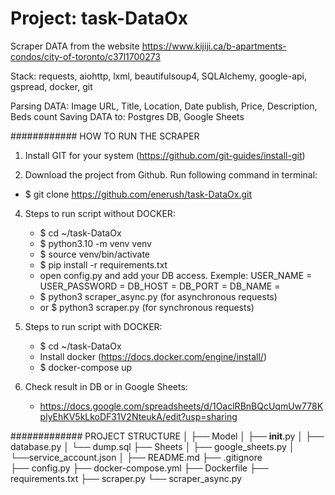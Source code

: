 Project: task-DataOx
===========================
Scraper DATA from the website https://www.kijiji.ca/b-apartments-condos/city-of-toronto/c37l1700273

Stack: requests, aiohttp, lxml, beautifulsoup4, SQLAlchemy, google-api, gspread, docker, git

Parsing DATA: Image URL, Title, Location, Date publish, Price, Description, Beds count
Saving DATA to: Postgres DB, Google Sheets


############ HOW TO RUN THE SCRAPER
1. Install GIT for your system (https://github.com/git-guides/install-git)

2. Download the project from Github. Run following command in terminal:
  - $ git clone https://github.com/enerush/task-DataOx.git

4. Steps to run script without DOCKER:
   - $ cd ~/task-DataOx
   - $ python3.10 -m venv venv
   - $ source venv/bin/activate
   - $ pip install -r requirements.txt
   - open config.py and add your DB access.
   Exemple:
           USER_NAME = <user name>
           USER_PASSWORD = <user password>
           DB_HOST = <database gost>
           DB_PORT = <database port>
           DB_NAME = <database name>
   - $ python3 scraper_async.py  (for asynchronous requests)
   - or $ python3 scraper.py  (for synchronous requests)

5. Steps to run script with DOCKER:
    - $ cd ~/task-DataOx
    - Install docker (https://docs.docker.com/engine/install/)
    - $ docker-compose up

6. Check result in DB or in Google Sheets:
   - https://docs.google.com/spreadsheets/d/1OaclRBnBQcUqmUw778KplyEhKV5kLkoDF31V2NteukA/edit?usp=sharing


############# PROJECT STRUCTURE
│
├── Model
│     ├── __init__.py 
│     ├── database.py
│     └── dump.sql
├── Sheets
│     ├── google_sheets.py
│     └──service_account.json
│
├── README.md
├── .gitignore   
├── config.py
├── docker-compose.yml
├── Dockerfile
├── requirements.txt
├── scraper.py
└── scraper_async.py



